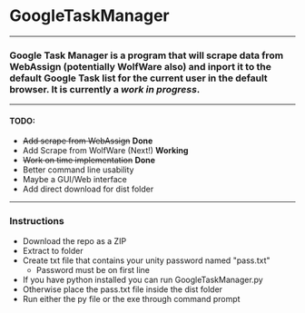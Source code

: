 # GoogleTaskManager

------------------------------------------

### Google Task Manager is a program that will scrape data from WebAssign (potentially WolfWare also) and inport it to the default Google Task list for the current user in the default browser. It is currently a *work in progress*.

------------------------------------------

#### TODO:
+ ~~Add scrape from WebAssign~~ **Done**
+ Add Scrape from WolfWare (Next!) **Working**
+ ~~Work on time implementation~~ **Done**
+ Better command line usability
+ Maybe a GUI/Web interface
+ Add direct download for dist folder

-----------------------------------------

### Instructions

+ Download the repo as a ZIP
+ Extract to folder
+ Create txt file that contains your unity password named "pass.txt"
  - Password must be on first line
+ If you have python installed you can run GoogleTaskManager.py
+ Otherwise place the pass.txt file inside the dist folder
+ Run either the py file or the exe through command prompt
